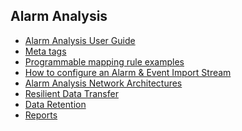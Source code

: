 ## Alarm Analysis

  - [Alarm Analysis User
    Guide](https://appstore.intelligentplant.com/nuget/downloads/Alarm%20Analysis%20-%20User%20Guide.pdf)
  - [Meta tags](/alarm_analysis/Meta%20tags)
  - [Programmable mapping rule
    examples](/alarm_analysis/Programmable%20mapping%20rule%20examples)
  - [How to configure an Alarm & Event Import
    Stream](/alarm_analysis/How%20to%20configure%20an%20Alarm%20&%20Event%20Import%20Stream)
  - [Alarm Analysis Network
    Architectures](/alarm_analysis/Alarm%20Analysis%20Network%20Architectures)
  - [Resilient Data
    Transfer](/alarm_analysis/Resilient%20Data%20Transfer)
  - [Data Retention](/alarm_analysis/Data%20Retention)
  - [Reports](/alarm_analysis.reports/Reports)
